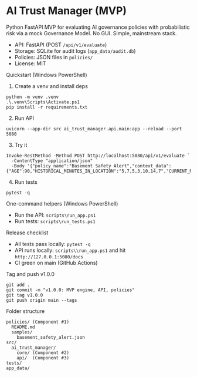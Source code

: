 # AI Trust Manager (MVP)

Python FastAPI MVP for evaluating AI governance policies with probabilistic risk via a mock Governance Model. No GUI. Simple, mainstream stack.

- API: FastAPI (POST `/api/v1/evaluate`)
- Storage: SQLite for audit logs (`app_data/audit.db`)
- Policies: JSON files in `policies/`
- License: MIT

Quickstart (Windows PowerShell)

1. Create a venv and install deps
```
python -m venv .venv
.\.venv\Scripts\Activate.ps1
pip install -r requirements.txt
```

2. Run API
```
uvicorn --app-dir src ai_trust_manager.api.main:app --reload --port 5080
```

3. Try it
```
Invoke-RestMethod -Method POST http://localhost:5080/api/v1/evaluate `
  -ContentType "application/json" `
  -Body '{"policy_name":"Basement Safety Alert","context_data":{"AGE":90,"HISTORICAL_MINUTES_IN_LOCATION":"5,7,5,3,10,14,7","CURRENT_MINUTES_IN_LOCATION":40,"LOCATION":"basement"}}'
```

4. Run tests
```
pytest -q
```

One-command helpers (Windows PowerShell)
- Run the API: `scripts\run_app.ps1`
- Run tests: `scripts\run_tests.ps1`

Release checklist
- All tests pass locally: `pytest -q`
- API runs locally: `scripts\\run_app.ps1` and hit `http://127.0.0.1:5080/docs`
- CI green on main (GitHub Actions)

Tag and push v1.0.0
```
git add .
git commit -m "v1.0.0: MVP engine, API, policies"
git tag v1.0.0
git push origin main --tags
```

Folder structure
```
policies/ (Component #1)
  README.md
  samples/
    basement_safety_alert.json
src/
  ai_trust_manager/
    core/ (Component #2)
    api/  (Component #3)
tests/
app_data/
```
